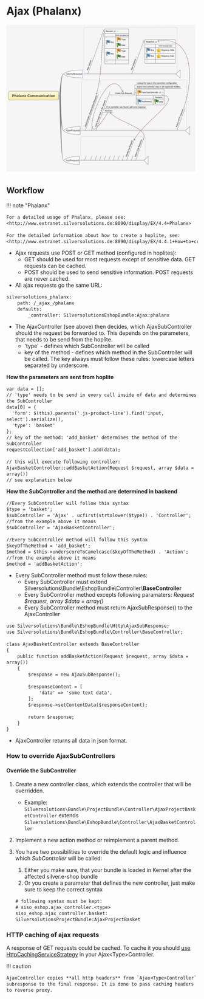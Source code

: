 # Ajax (Phalanx)

![](img/ajax_1.png)

## Workflow

!!! note "Phalanx"

    For a detailed usage of Phalanx, please see: <http://www.extranet.silversolutions.de:8090/display/EX/4.4+Phalanx>

    For the detailed information about how to create a hoplite, see: <http://www.extranet.silversolutions.de:8090/display/EX/4.4.1+How+to+create+a+hoplite>

- Ajax requests use POST or GET method (configured in hoplites):
  - GET should be used for most requests except of sensitive data. GET requests can be cached.
  - POST should be used to send sensitive information. POST requests are never cached.
- All ajax requests go the same URL:

``` 
silversolutions_phalanx:
    path: /_ajax_/phalanx
    defaults:
        _controller: SilversolutionsEshopBundle:Ajax:phalanx
```

- The AjaxController (see above) then decides, which AjaxSubController should the request be forwarded to. This depends on the parameters, that needs to be send from the hoplite.  
  - 'type' - defines which SubController will be called
  - key of the method - defines which method in the SubController will be called. The key always must follow these rules: lowercase letters separated by underscore.

**How the parameters are sent from hoplite**

``` 
var data = [];
// 'type' needs to be send in every call inside of data and determines the SubController
data[0] = {
  'form': $(this).parents('.js-product-line').find('input, select').serialize(),
  'type': 'basket'
};
// key of the method: 'add_basket' determines the method of the SubController
requestCollection['add_basket'].add(data);

// this will execute following controller: AjaxBasketController::addBasketAction(Request $request, array $data = array())
// see explanation below
```

**How the SubController and the method are determined in backend**

``` 
//Every SubController will follow this syntax
$type = 'basket';
$subController = 'Ajax' . ucfirst(strtolower($type)) . 'Controller'; 
//from the example above it means
$subController = 'AjaxBasketController';

//Every SubController method will follow this syntax
$keyOfTheMethod = 'add_basket';
$method = $this->underscoreToCamelcase($keyOfTheMethod) . 'Action';
//from the example above it means
$method = 'addBasketAction';
```

- Every SubController method must follow these rules:
  - Every SubController must extend Silversolutions\\Bundle\\EshopBundle\\Controller\\**BaseController**
  - Every SubController method excepts following paramaters: *Request $request, array $data = array()*
  - Every SubController method must return AjaxSubResponse() to the AjaxController  

``` 
use Silversolutions\Bundle\EshopBundle\Http\AjaxSubResponse;
use Silversolutions\Bundle\EshopBundle\Controller\BaseController;

class AjaxBasketController extends BaseController
{
    public function addBasketAction(Request $request, array $data = array())
    {
        $response = new AjaxSubResponse();   

        $responseContent = [
            'data' => 'some text data',        
        ];
        $response->setContentData($responseContent);

        return $response;
    }
}
```

- AjaxController returns all data in json format.

### How to override AjaxSubControllers

#### Override the SubController

1.  Create a new controller class, which extends the controller that will be overridden.
    - Example: `Silversolutions\Bundle\ProjectBundle\Controller\AjaxProjectBasketController` extends `Silversolutions\Bundle\EshopBundle\Controller\AjaxBasketController`
2.  Implement a new action method or reimplement a parent method.
3.  You have two possibilities to override the default logic and influence which *SubController* will be called:  
    1.  Either you make sure, that your bundle is loaded in Kernel after the affected silver.e-shop bundle
    2.  Or you create a parameter that defines the new controller, just make sure to keep the correct syntax

    ``` 
    # following syntax must be kept:
    # siso_eshop.ajax_controller.<type>
    siso_eshop.ajax_controller.basket: SilversolutionsProjectBundle:AjaxProjectBasket
    ```

### HTTP caching of ajax requests

A response of GET requests could be cached. To cache it you should [use HttpCachingServiceStrategy](HTTP-caching_23560409.html) in your Ajax\<Type\>Controller.

!!! caution

    AjaxController copies **all http headers** from `Ajax<Type>Controller` subresponse to the final response. It is done to pass caching headers to reverse proxy.
